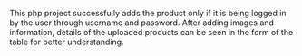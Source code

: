 This php project successfully adds the product only if it is being logged in by the user through username and password. After adding images and information, details of the uploaded products 
can be seen in the form of the table for better understanding.
